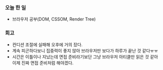### 오늘 한 일

- 브라우저 공부(DOM, CSSOM, Render Tree)

### 회고

- 컨디션 조절에 실패해 오후에 거의 잤다.
- 계속 피곤하다보니 집중력이 좋지 않아 브라우저만 보다가 하루가 끝난 것 같다ㅠㅠ
- 시간은 이틀이나 지났는데 면접 준비라기보단 그냥 브라우저 아티클만 읽은 것 같아 이제 진짜 면접 준비처럼 해야겠다.
